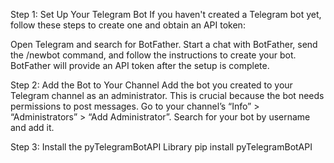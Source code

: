 Step 1: Set Up Your Telegram Bot
If you haven't created a Telegram bot yet, follow these steps to create one and obtain an API token:

Open Telegram and search for BotFather.
Start a chat with BotFather, send the /newbot command, and follow the instructions to create your bot.
BotFather will provide an API token after the setup is complete.

Step 2: Add the Bot to Your Channel
Add the bot you created to your Telegram channel as an administrator. This is crucial because the bot needs permissions to post messages.
Go to your channel’s “Info” > “Administrators” > “Add Administrator”.
Search for your bot by username and add it.

Step 3: Install the pyTelegramBotAPI Library
pip install pyTelegramBotAPI
